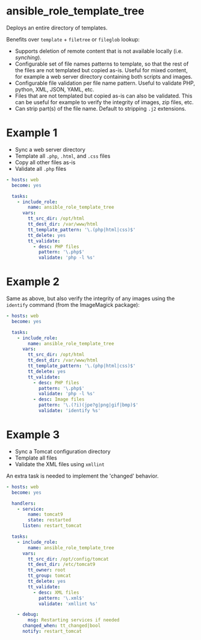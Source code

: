 # ansible_role_template_tree

Deploys an entire directory of templates.

Benefits over `template` + `filetree` or `fileglob` lookup:

- Supports deletion of remote content that is not available locally (i.e.
  _synching_).
- Configurable set of file names patterns to template, so that the rest of the
  files are not templated but copied as-is. Useful for mixed content, for
  example a web server directory containing both scripts and images.
- Configurable file validation per file name pattern. Useful to validate
  PHP, python, XML, JSON, YAML, etc.
- Files that are not templated but copied as-is can also be validated. This can
  be useful for example to verify the integrity of images, zip files, etc.
- Can strip part(s) of the file name. Default to stripping `.j2` extensions.


# Example 1

- Sync a web server directory
- Template all `.php`, `.html`, and `.css` files
- Copy all other files as-is
- Validate all `.php` files

```yaml
- hosts: web
  become: yes

  tasks:
    - include_role:
        name: ansible_role_template_tree
      vars:
        tt_src_dir: /opt/html
        tt_dest_dir: /var/www/html
        tt_template_pattern: '\.(php|html|css)$'
        tt_delete: yes
        tt_validate:
          - desc: PHP files
            pattern: '\.php$'
            validate: 'php -l %s'
```

# Example 2

Same as above, but also verify the integrity of any images using the `identify` command (from the ImageMagick package):

```yaml
- hosts: web
  become: yes

  tasks:
    - include_role:
        name: ansible_role_template_tree
      vars:
        tt_src_dir: /opt/html
        tt_dest_dir: /var/www/html
        tt_template_pattern: '\.(php|html|css)$'
        tt_delete: yes
        tt_validate:
          - desc: PHP files
            pattern: '\.php$'
            validate: 'php -l %s'
          - desc: Image files
            pattern: '\.(?i)(jpe?g|png|gif|bmp)$'
            validate: 'identify %s'
```

# Example 3

- Sync a Tomcat configuration directory
- Template all files
- Validate the XML files using `xmllint`

An extra task is needed to implement the 'changed' behavior.


```yaml
- hosts: web
  become: yes

  handlers:
    - service:
        name: tomcat9
        state: restarted
      listen: restart_tomcat

  tasks:
    - include_role:
        name: ansible_role_template_tree
      vars:
        tt_src_dir: /opt/config/tomcat
        tt_dest_dir: /etc/tomcat9
        tt_owner: root
        tt_group: tomcat
        tt_delete: yes
        tt_validate:
          - desc: XML files
            pattern: '\.xml$'
            validate: 'xmllint %s'

    - debug:
        msg: Restarting services if needed
      changed_when: tt_changed|bool
      notify: restart_tomcat
```
